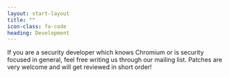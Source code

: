 ```yaml
---
layout: start-layout
title: ""
icon-class: fa-code
heading: Development
---
```


If you are a security developer which knows Chromium or is security focused in general, feel free writing us through our mailing list. Patches are very welcome and will get reviewed in short order!